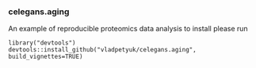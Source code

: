 ### celegans.aging
An example of reproducible proteomics data analysis
to install please run
```
library("devtools")
devtools::install_github("vladpetyuk/celegans.aging", build_vignettes=TRUE)
```

